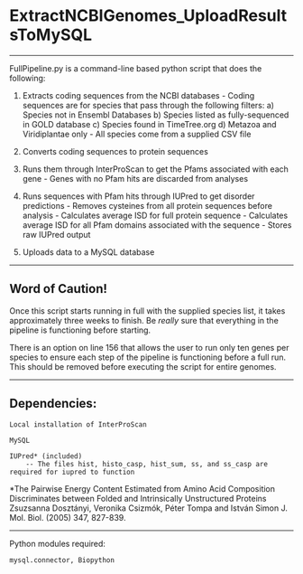 
# ExtractNCBIGenomes_UploadResultsToMySQL

----------------------------------------------------------------------

FullPipeline.py is a command-line based python script that does the following:

   1) Extracts coding sequences from the NCBI databases
     - Coding sequences are for species that pass through the following filters:
       a) Species not in Ensembl Databases
       b) Species listed as fully-sequenced in GOLD database
       c) Species found in TimeTree.org
       d) Metazoa and Viridiplantae only
     - All species come from a supplied CSV file

   2) Converts coding sequences to protein sequences

   3) Runs them through InterProScan to get the Pfams associated with each gene
     - Genes with no Pfam hits are discarded from analyses

   4) Runs sequences with Pfam hits through IUPred to get disorder predictions
     - Removes cysteines from all protein sequences before analysis
     - Calculates average ISD for full protein sequence
     - Calculates average ISD for all Pfam domains associated with the sequence
     - Stores raw IUPred output

   5) Uploads data to a MySQL database

----------------------------------------------------------------------

## Word of Caution!

Once this script starts running in full with the supplied species list, it takes approximately three weeks to finish. Be *really* sure that everything in the pipeline is functioning before starting. 

There is an option on line 156 that allows the user to run only ten genes per species to ensure each step of the pipeline is functioning before a full run. This should be removed before executing the script for entire genomes.

----------------------------------------------------------------------

## Dependencies: 

	Local installation of InterProScan

	MySQL

	IUPred* (included)
		-- The files hist, histo_casp, hist_sum, ss, and ss_casp are required for iupred to function

*The Pairwise Energy Content Estimated from Amino Acid Composition Discriminates between Folded and Intrinsically Unstructured Proteins 
Zsuzsanna Dosztányi, Veronika Csizmók, Péter Tompa and István Simon 
J. Mol. Biol. (2005) 347, 827-839.


----------------------------------------------------------------------
Python modules required:

	mysql.connector, Biopython
